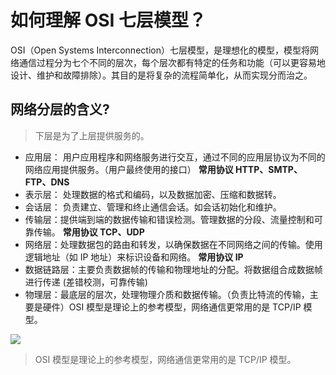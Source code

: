 # 如何理解 OSI 七层模型？

OSI（Open Systems Interconnection）七层模型，是理想化的模型，模型将网络通信过程分为七个不同的层次，每个层次都有特定的任务和功能（可以更容易地设计、维护和故障排除）。其目的是将复杂的流程简单化，从而实现分而治之。

## 网络分层的含义?
> 下层是为了上层提供服务的。

- 应用层： 用户应用程序和网络服务进行交互，通过不同的应用层协议为不同的网络应用提供服务。（用户最终使用的接口） **常用协议 HTTP、SMTP、FTP、DNS**
- 表示层： 处理数据的格式和编码，以及数据加密、压缩和数据转。
- 会话层： 负责建立、管理和终止通信会话。如会话初始化和维护。
- 传输层：提供端到端的数据传输和错误检测。管理数据的分段、流量控制和可靠传输。 **常用协议 TCP、UDP**
- 网络层：处理数据包的路由和转发，以确保数据在不同网络之间的传输。使用逻辑地址（如 IP 地址）来标识设备和网络。 **常用协议 IP**
- 数据链路层：主要负责数据帧的传输和物理地址的分配。将数据组合成数据帧进行传递 (差错校测，可靠传输)
- 物理层：最底层的层次，处理物理介质和数据传输。（负责比特流的传输，主要是硬件）OSI 模型是理论上的参考模型，网络通信更常用的是 TCP/IP 模型。

![](/images/net/1.png)

> OSI 模型是理论上的参考模型，网络通信更常用的是 TCP/IP 模型。